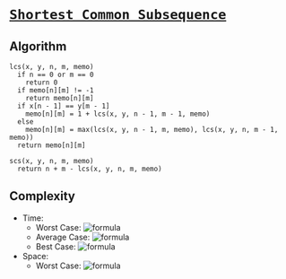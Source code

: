 # [`Shortest Common Subsequence`](ShortestCommonSubsequence.cpp)

## Algorithm
```
lcs(x, y, n, m, memo)
  if n == 0 or m == 0
    return 0
  if memo[n][m] != -1
    return memo[n][m]
  if x[n - 1] == y[m - 1]
    memo[n][m] = 1 + lcs(x, y, n - 1, m - 1, memo)
  else
    memo[n][m] = max(lcs(x, y, n - 1, m, memo), lcs(x, y, n, m - 1, memo))
  return memo[n][m]

scs(x, y, n, m, memo)
  return n + m - lcs(x, y, n, m, memo)

```

## Complexity
- Time:
    - Worst Case: ![formula](https://render.githubusercontent.com/render/math?math=O(n*m))
    - Average Case: ![formula](https://render.githubusercontent.com/render/math?math=\Theta(n*m))
    - Best Case: ![formula](https://render.githubusercontent.com/render/math?math=\Omega(n*m))
- Space:
    - Worst Case: ![formula](https://render.githubusercontent.com/render/math?math=O(n*m))
